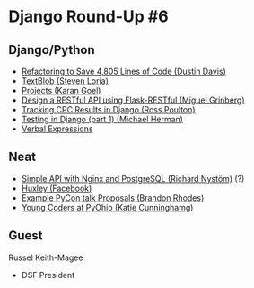 # Django Round-Up #6

## Django/Python
* [Refactoring to Save 4,805 Lines of Code (Dustin Davis)](http://www.nerdydork.com/refactoring-to-save-4805-lines-of-code.html)
* [TextBlob (Steven Loria)](https://github.com/sloria/TextBlob)
* [Projects (Karan Goel)](https://github.com/thekarangoel/Projects)
* [Design a RESTful API using Flask-RESTful (Miguel Grinberg)](http://blog.miguelgrinberg.com/post/designing-a-restful-api-using-flask-restful)
* [Tracking CPC Results in Django (Ross Poulton)](http://www.rossp.org/blog/2013/aug/01/cpc/)
* [Testing in Django (part 1) (Michael Herman)](http://www.realpython.com/blog/python/testing-in-django-part-1-best-practices-and-examples/)
* [Verbal Expressions](https://github.com/VerbalExpressions/PythonVerbalExpressions)


## Neat
* [Simple API with Nginx and PostgreSQL (Richard Nystöm)](http://rny.io/nginx/postgresql/2013/07/26/simple-api-with-nginx-and-postgresql.html) (?)
* [Huxley (Facebook)](https://github.com/facebook/huxley)
* [Example PyCon talk Proposals (Brandon Rhodes)](http://rhodesmill.org/brandon/2013/example-pycon-proposals/)
* [Young Coders at PyOhio (Katie Cunninghamg)](http://therealkatie.net/blog/2013/aug/5/young-coders-pyohio/)


## Guest
Russel Keith-Magee
- DSF President
